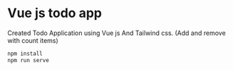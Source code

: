 # Vue js todo app
Created Todo Application using Vue js And Tailwind css. (Add and remove with count items)

```sh
npm install
npm run serve
```
